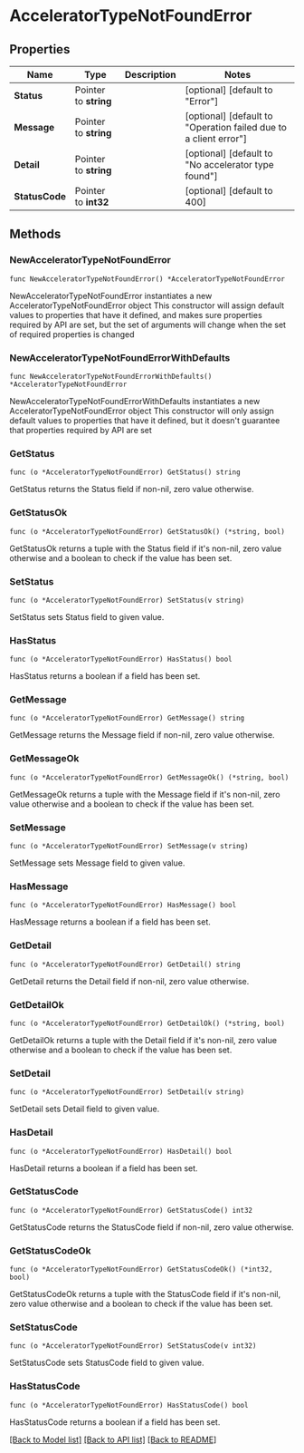 # AcceleratorTypeNotFoundError

## Properties

Name | Type | Description | Notes
------------ | ------------- | ------------- | -------------
**Status** | Pointer to **string** |  | [optional] [default to "Error"]
**Message** | Pointer to **string** |  | [optional] [default to "Operation failed due to a client error"]
**Detail** | Pointer to **string** |  | [optional] [default to "No accelerator type found"]
**StatusCode** | Pointer to **int32** |  | [optional] [default to 400]

## Methods

### NewAcceleratorTypeNotFoundError

`func NewAcceleratorTypeNotFoundError() *AcceleratorTypeNotFoundError`

NewAcceleratorTypeNotFoundError instantiates a new AcceleratorTypeNotFoundError object
This constructor will assign default values to properties that have it defined,
and makes sure properties required by API are set, but the set of arguments
will change when the set of required properties is changed

### NewAcceleratorTypeNotFoundErrorWithDefaults

`func NewAcceleratorTypeNotFoundErrorWithDefaults() *AcceleratorTypeNotFoundError`

NewAcceleratorTypeNotFoundErrorWithDefaults instantiates a new AcceleratorTypeNotFoundError object
This constructor will only assign default values to properties that have it defined,
but it doesn't guarantee that properties required by API are set

### GetStatus

`func (o *AcceleratorTypeNotFoundError) GetStatus() string`

GetStatus returns the Status field if non-nil, zero value otherwise.

### GetStatusOk

`func (o *AcceleratorTypeNotFoundError) GetStatusOk() (*string, bool)`

GetStatusOk returns a tuple with the Status field if it's non-nil, zero value otherwise
and a boolean to check if the value has been set.

### SetStatus

`func (o *AcceleratorTypeNotFoundError) SetStatus(v string)`

SetStatus sets Status field to given value.

### HasStatus

`func (o *AcceleratorTypeNotFoundError) HasStatus() bool`

HasStatus returns a boolean if a field has been set.

### GetMessage

`func (o *AcceleratorTypeNotFoundError) GetMessage() string`

GetMessage returns the Message field if non-nil, zero value otherwise.

### GetMessageOk

`func (o *AcceleratorTypeNotFoundError) GetMessageOk() (*string, bool)`

GetMessageOk returns a tuple with the Message field if it's non-nil, zero value otherwise
and a boolean to check if the value has been set.

### SetMessage

`func (o *AcceleratorTypeNotFoundError) SetMessage(v string)`

SetMessage sets Message field to given value.

### HasMessage

`func (o *AcceleratorTypeNotFoundError) HasMessage() bool`

HasMessage returns a boolean if a field has been set.

### GetDetail

`func (o *AcceleratorTypeNotFoundError) GetDetail() string`

GetDetail returns the Detail field if non-nil, zero value otherwise.

### GetDetailOk

`func (o *AcceleratorTypeNotFoundError) GetDetailOk() (*string, bool)`

GetDetailOk returns a tuple with the Detail field if it's non-nil, zero value otherwise
and a boolean to check if the value has been set.

### SetDetail

`func (o *AcceleratorTypeNotFoundError) SetDetail(v string)`

SetDetail sets Detail field to given value.

### HasDetail

`func (o *AcceleratorTypeNotFoundError) HasDetail() bool`

HasDetail returns a boolean if a field has been set.

### GetStatusCode

`func (o *AcceleratorTypeNotFoundError) GetStatusCode() int32`

GetStatusCode returns the StatusCode field if non-nil, zero value otherwise.

### GetStatusCodeOk

`func (o *AcceleratorTypeNotFoundError) GetStatusCodeOk() (*int32, bool)`

GetStatusCodeOk returns a tuple with the StatusCode field if it's non-nil, zero value otherwise
and a boolean to check if the value has been set.

### SetStatusCode

`func (o *AcceleratorTypeNotFoundError) SetStatusCode(v int32)`

SetStatusCode sets StatusCode field to given value.

### HasStatusCode

`func (o *AcceleratorTypeNotFoundError) HasStatusCode() bool`

HasStatusCode returns a boolean if a field has been set.


[[Back to Model list]](../README.md#documentation-for-models) [[Back to API list]](../README.md#documentation-for-api-endpoints) [[Back to README]](../README.md)


